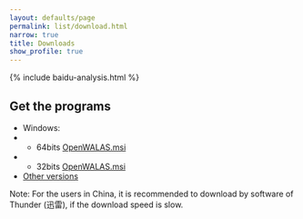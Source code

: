 ```yaml
---
layout: defaults/page
permalink: list/download.html
narrow: true
title: Downloads
show_profile: true
---
```


{% include baidu-analysis.html %}

## Get the programs

-  Windows: 
-  -  64bits [OpenWALAS.msi ](../bin/OpenWALAS2020_1.0_X64_64BITS.msi)
-  -  32bits [OpenWALAS.msi ](../bin/OpenWALAS2020_1.0_X86_32BITS.msi)
-  [Other versions](https://github.com/OpenWALAS/OpenWALAS.github.io/tree/master/bin)

Note: For the users in China, it is recommended to download by software of Thunder (迅雷), if the download speed is slow.